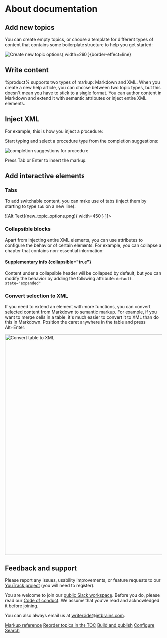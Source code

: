 # About documentation

<!--Writerside adds this topic when you create a new documentation project.
You can use it as a sandbox to play with Writerside features, and remove it from the TOC when you don't need it anymore.-->

## Add new topics

You can create empty topics, or choose a template for different types of content that contains some
boilerplate structure to help you get started:

![Create new topic options](new_topic_options.png){ width=290 }{border-effect=line}

## Write content

%product% supports two types of markup: Markdown and XML. When you create a new help article, you
can choose between two topic types, but this doesn't mean you have to stick to a single format. You
can author content in Markdown and extend it with semantic attributes or inject entire XML elements.

## Inject XML

For example, this is how you inject a procedure:

<procedure title="Inject a procedure" id="inject-a-procedure">
    <step>
        <p>Start typing and select a procedure type from the completion suggestions:</p>
        <img src="completion_procedure.png" alt="completion suggestions for procedure" border-effect="line"/>
    </step>
    <step>
        <p>Press <shortcut>Tab</shortcut> or <shortcut>Enter</shortcut> to insert the markup.</p>
    </step>
</procedure>

## Add interactive elements

### Tabs

To add switchable content, you can make use of tabs (inject them by starting to type `tab` on a new
line):

<tabs>
    <tab title="Markdown">
        <code-block lang="plain text">![Alt Text](new_topic_options.png){ width=450 }</code-block>
    </tab>
    <tab title="Semantic markup">
        <code-block lang="xml">
            <![CDATA[<img src="new_topic_options.png" alt="Alt text" width="450px"/>]]></code-block>
    </tab>
</tabs>

### Collapsible blocks

Apart from injecting entire XML elements, you can use attributes to configure the behavior of
certain elements. For example, you can collapse a chapter that contains non-essential information:

#### Supplementary info {collapsible="true"}

Content under a collapsible header will be collapsed by default, but you can modify the behavior by
adding the following attribute: `default-state="expanded"`

### Convert selection to XML

If you need to extend an element with more functions, you can convert selected content from Markdown
to semantic markup. For example, if you want to merge cells in a table, it's much easier to convert
it to XML than do this in Markdown. Position the caret anywhere in the table and press
<shortcut>Alt+Enter</shortcut>:

<img src="convert_table_to_xml.png" alt="Convert table to XML" width="706" border-effect="line"/>

## Feedback and support

Please report any issues, usability improvements, or feature requests to our
<a href="https://youtrack.jetbrains.com/newIssue?project=WRS">YouTrack project</a> (you will need to
register).

You are welcome to join our <a href="https://jb.gg/WRS_Slack">public Slack workspace</a>. Before you
do, please read our
[Code of conduct](https://www.jetbrains.com/help/writerside/writerside-code-of-conduct.html). We
assume that you’ve read and acknowledged it before joining.

You can also always email us at [writerside@jetbrains.com](mailto:writerside@jetbrains.com).

<seealso>
    <category ref="wrs">
        <a href="https://www.jetbrains.com/help/writerside/markup-reference.html">Markup reference</a>
        <a href="https://www.jetbrains.com/help/writerside/manage-table-of-contents.html">Reorder topics in the TOC</a>
        <a href="https://www.jetbrains.com/help/writerside/local-build.html">Build and publish</a>
        <a href="https://www.jetbrains.com/help/writerside/configure-search.html">Configure Search</a>
    </category>
</seealso>
